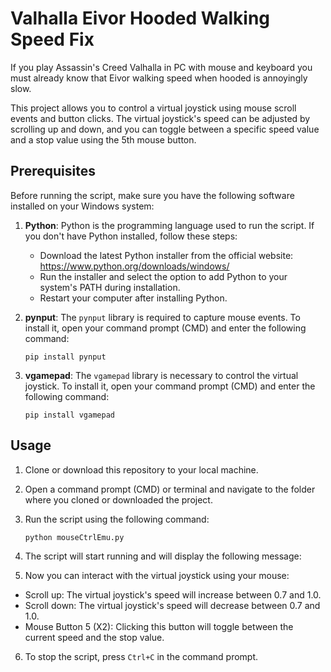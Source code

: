 # Valhalla Eivor Hooded Walking Speed Fix

If you play Assassin's Creed Valhalla in PC with mouse and keyboard you must already know that Eivor walking speed when hooded is annoyingly slow.


This project allows you to control a virtual joystick using mouse scroll events and button clicks. The virtual joystick's speed can be adjusted by scrolling up and down, and you can toggle between a specific speed value and a stop value using the 5th mouse button.

## Prerequisites

Before running the script, make sure you have the following software installed on your Windows system:

1. **Python**: Python is the programming language used to run the script. If you don't have Python installed, follow these steps:

   - Download the latest Python installer from the official website: https://www.python.org/downloads/windows/
   - Run the installer and select the option to add Python to your system's PATH during installation.
   - Restart your computer after installing Python.

2. **pynput**: The `pynput` library is required to capture mouse events. To install it, open your command prompt (CMD) and enter the following command:

    `pip install pynput`

3. **vgamepad**: The `vgamepad` library is necessary to control the virtual joystick. To install it, open your command prompt (CMD) and enter the following command:

    `pip install vgamepad`


## Usage

1. Clone or download this repository to your local machine.

2. Open a command prompt (CMD) or terminal and navigate to the folder where you cloned or downloaded the project.

3. Run the script using the following command:
   
    `python mouseCtrlEmu.py`

5. The script will start running and will display the following message:

6. Now you can interact with the virtual joystick using your mouse:

- Scroll up: The virtual joystick's speed will increase between 0.7 and 1.0.
- Scroll down: The virtual joystick's speed will decrease between 0.7 and 1.0.
- Mouse Button 5 (X2): Clicking this button will toggle between the current speed and the stop value.

6. To stop the script, press `Ctrl+C` in the command prompt.
